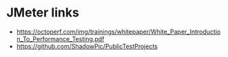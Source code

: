# JMeter links
- https://octoperf.com/img/trainings/whitepaper/White_Paper_Introduction_To_Performance_Testing.pdf
- https://github.com/ShadowPic/PublicTestProjects
  
